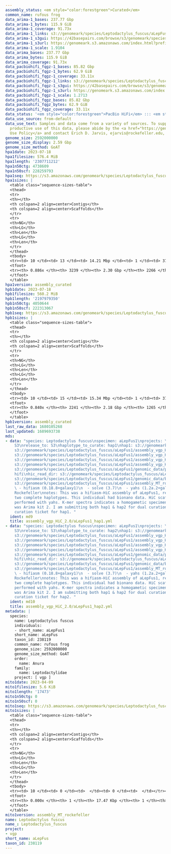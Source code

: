 ```yaml
---
assembly_status: <em style="color:forestgreen">Curated</em>
common_name: rufous frog
data_arima-1_bases: 237.77 Gbp
data_arima-1_bytes: 115.9 GiB
data_arima-1_coverage: 91.73x
data_arima-1_links: s3://genomeark/species/Leptodactylus_fuscus/aLepFus1/genomic_data/arima/<br>
data_arima-1_s3gui: https://42basepairs.com/browse/s3/genomeark/species/Leptodactylus_fuscus/aLepFus1/genomic_data/arima/
data_arima-1_s3url: https://genomeark.s3.amazonaws.com/index.html?prefix=species/Leptodactylus_fuscus/aLepFus1/genomic_data/arima/
data_arima-1_scale: 1.9104
data_arima_bases: 237.77 Gbp
data_arima_bytes: 115.9 GiB
data_arima_coverage: 91.73x
data_pacbiohifi_fqgz-1_bases: 85.82 Gbp
data_pacbiohifi_fqgz-1_bytes: 62.9 GiB
data_pacbiohifi_fqgz-1_coverage: 33.11x
data_pacbiohifi_fqgz-1_links: s3://genomeark/species/Leptodactylus_fuscus/aLepFus1/genomic_data/pacbio_hifi/<br>
data_pacbiohifi_fqgz-1_s3gui: https://42basepairs.com/browse/s3/genomeark/species/Leptodactylus_fuscus/aLepFus1/genomic_data/pacbio_hifi/
data_pacbiohifi_fqgz-1_s3url: https://genomeark.s3.amazonaws.com/index.html?prefix=species/Leptodactylus_fuscus/aLepFus1/genomic_data/pacbio_hifi/
data_pacbiohifi_fqgz-1_scale: 1.2713
data_pacbiohifi_fqgz_bases: 85.82 Gbp
data_pacbiohifi_fqgz_bytes: 62.9 GiB
data_pacbiohifi_fqgz_coverage: 33.11x
data_status: '<em style="color:forestgreen">PacBio HiFi</em> ::: <em style="color:forestgreen">Arima</em>'
data_use_source: from-default
data_use_text: Samples and data come from a variety of sources. To support fair and
  productive use of this data, please abide by the <a href="https://genome10k.soe.ucsc.edu/data-use-policies/">Data
  Use Policy</a> and contact Erich D. Jarvis, ejarvis@rockefeller.edu, with any questions.
genome_size: 2592000000
genome_size_display: 2.59 Gbp
genome_size_method: GoAT
hpa1date: 2023-07-18
hpa1filesize: 576.4 MiB
hpa1length: '2307711212'
hpa1n50ctg: 4738609
hpa1n50scf: 228259793
hpa1seq: https://s3.amazonaws.com/genomeark/species/Leptodactylus_fuscus/aLepFus1/assembly_curated/aLepFus1.hap1.cur.20230718.fasta.gz
hpa1sizes: |
  <table class="sequence-sizes-table">
  <thead>
  <tr>
  <th></th>
  <th colspan=2 align=center>Contigs</th>
  <th colspan=2 align=center>Scaffolds</th>
  </tr>
  <tr>
  <th>NG</th>
  <th>LG</th>
  <th>Len</th>
  <th>LG</th>
  <th>Len</th>
  </tr>
  </thead>
  <tbody>
  <tr><td> 10 </td><td> 13 </td><td> 14.21 Mbp </td><td> 1 </td><td> 373.86 Mbp </td></tr><tr><td> 20 </td><td> 33 </td><td> 11.34 Mbp </td><td> 2 </td><td> 290.10 Mbp </td></tr><tr><td> 30 </td><td> 59 </td><td> 8.73 Mbp </td><td> 3 </td><td> 258.30 Mbp </td></tr><tr><td> 40 </td><td> 95 </td><td> 6.26 Mbp </td><td> 4 </td><td> 228.30 Mbp </td></tr><tr style="background-color:#cccccc;"><td> 50 </td><td> 142 </td><td style="background-color:#88ff88;"> 4.74 Mbp </td><td> 5 </td><td style="background-color:#88ff88;"> 228.26 Mbp </td></tr><tr><td> 60 </td><td> 213 </td><td> 2.91 Mbp </td><td> 6 </td><td> 192.84 Mbp </td></tr><tr><td> 70 </td><td> 338 </td><td> 1.44 Mbp </td><td> 8 </td><td> 99.29 Mbp </td></tr><tr><td> 80 </td><td> 684 </td><td> 366.04 Kbp </td><td> 11 </td><td> 88.79 Mbp </td></tr><tr><td> 90 </td><td> 0 </td><td>  </td><td> 0 </td><td>  </td></tr><tr><td> 100 </td><td> 0 </td><td>  </td><td> 0 </td><td>  </td></tr></tbody>
  <tfoot>
  <tr><th> 0.886x </th><th> 3239 </th><th> 2.30 Gbp </th><th> 2266 </th><th> 2.31 Gbp </th></tr>
  </tfoot>
  </table>
hpa1version: assembly_curated
hpb1date: 2023-07-18
hpb1filesize: 560.2 MiB
hpb1length: '2197979350'
hpb1n50ctg: 4050644
hpb1n50scf: 222313067
hpb1seq: https://s3.amazonaws.com/genomeark/species/Leptodactylus_fuscus/aLepFus1/assembly_curated/aLepFus1.hap2.cur.20230718.fasta.gz
hpb1sizes: |
  <table class="sequence-sizes-table">
  <thead>
  <tr>
  <th></th>
  <th colspan=2 align=center>Contigs</th>
  <th colspan=2 align=center>Scaffolds</th>
  </tr>
  <tr>
  <th>NG</th>
  <th>LG</th>
  <th>Len</th>
  <th>LG</th>
  <th>Len</th>
  </tr>
  </thead>
  <tbody>
  <tr><td> 10 </td><td> 15 </td><td> 15.34 Mbp </td><td> 1 </td><td> 371.06 Mbp </td></tr><tr><td> 20 </td><td> 34 </td><td> 12.09 Mbp </td><td> 2 </td><td> 285.84 Mbp </td></tr><tr><td> 30 </td><td> 60 </td><td> 8.04 Mbp </td><td> 3 </td><td> 249.12 Mbp </td></tr><tr><td> 40 </td><td> 99 </td><td> 5.74 Mbp </td><td> 4 </td><td> 226.02 Mbp </td></tr><tr style="background-color:#cccccc;"><td> 50 </td><td> 151 </td><td style="background-color:#88ff88;"> 4.05 Mbp </td><td> 5 </td><td style="background-color:#88ff88;"> 222.31 Mbp </td></tr><tr><td> 60 </td><td> 233 </td><td> 2.44 Mbp </td><td> 7 </td><td> 156.14 Mbp </td></tr><tr><td> 70 </td><td> 389 </td><td> 1.11 Mbp </td><td> 9 </td><td> 91.39 Mbp </td></tr><tr><td> 80 </td><td> 918 </td><td> 200.11 Kbp </td><td> 19 </td><td> 0.80 Mbp </td></tr><tr><td> 90 </td><td> 0 </td><td>  </td><td> 0 </td><td>  </td></tr><tr><td> 100 </td><td> 0 </td><td>  </td><td> 0 </td><td>  </td></tr></tbody>
  <tfoot>
  <tr><th> 0.840x </th><th> 2241 </th><th> 2.18 Gbp </th><th> 1265 </th><th> 2.20 Gbp </th></tr>
  </tfoot>
  </table>
hpb1version: assembly_curated
last_raw_data: 1680105268
last_updated: 1689693738
mds:
- data: "species: Leptodactylus fuscus\nspecimen: aLepFus1\nprojects: \n  - vgp\ndata_location:
    S3\nrelease_to: S3\nhaplotype_to_curate: hap1\nhap1: s3://genomeark/species/Leptodactylus_fuscus/aLepFus1/assembly_vgp_HiC_2.0/aLepFus1.HiC.hap1.20230421.fasta.gz\nhap2:
    s3://genomeark/species/Leptodactylus_fuscus/aLepFus1/assembly_vgp_HiC_2.0/aLepFus1.HiC.hap2.20230421.fasta.gz\npretext_hap1:
    s3://genomeark/species/Leptodactylus_fuscus/aLepFus1/assembly_vgp_HiC_2.0/evaluation/hap1/pretext/aLepFus1_hap1__s2_heatmap.pretext\npretext_hap2:
    s3://genomeark/species/Leptodactylus_fuscus/aLepFus1/assembly_vgp_HiC_2.0/evaluation/hap2/pretext/aLepFus1_hap2__s2_heatmap.pretext\nkmer_spectra_img:
    s3://genomeark/species/Leptodactylus_fuscus/aLepFus1/assembly_vgp_HiC_2.0/evaluation/merqury/aLepFus1_png/\npacbio_read_dir:
    s3://genomeark/species/Leptodactylus_fuscus/aLepFus1/genomic_data/pacbio_hifi/\npacbio_read_type:
    hifi\nhic_read_dir: s3://genomeark/species/Leptodactylus_fuscus/aLepFus1/genomic_data/arima/\nbionano_cmap_dir:
    s3://genomeark/species/Leptodactylus_fuscus/aLepFus1/genomic_data/bionano/\nmito:
    s3://genomeark/species/Leptodactylus_fuscus/aLepFus1/assembly_MT_rockefeller/aLepFus1.MT.20230409.fasta.gz\npipeline:\n
    \ - hifiasm (0.18.8+galaxy1)\n  - solve (3.7)\n  - yahs (1.2a.2+galaxy0)\nassembled_by_group:
    Rockefeller\nnotes: This was a hifiasm-HiC assembly of aLepFus1, resulting in
    two complete haplotypes. This individual had bionano data. HiC scaffolding was
    performed with yahs. K-mer spectra indicates a homogametic specimen. The HiC prep
    was Arima kit 2. I am submitting both hap1 & hap2 for dual curation. This is the
    curation ticket for hap1. "
  ident: md9
  title: assembly_vgp_HiC_2.0/aLepFus1_hap1.yml
- data: "species: Leptodactylus fuscus\nspecimen: aLepFus1\nprojects: \n  - vgp\ndata_location:
    S3\nrelease_to: S3\nhaplotype_to_curate: hap2\nhap1: s3://genomeark/species/Leptodactylus_fuscus/aLepFus1/assembly_vgp_HiC_2.0/aLepFus1.HiC.hap1.20230421.fasta.gz\nhap2:
    s3://genomeark/species/Leptodactylus_fuscus/aLepFus1/assembly_vgp_HiC_2.0/aLepFus1.HiC.hap2.20230421.fasta.gz\npretext_hap1:
    s3://genomeark/species/Leptodactylus_fuscus/aLepFus1/assembly_vgp_HiC_2.0/evaluation/hap1/pretext/aLepFus1_hap1__s2_heatmap.pretext\npretext_hap2:
    s3://genomeark/species/Leptodactylus_fuscus/aLepFus1/assembly_vgp_HiC_2.0/evaluation/hap2/pretext/aLepFus1_hap2__s2_heatmap.pretext\nkmer_spectra_img:
    s3://genomeark/species/Leptodactylus_fuscus/aLepFus1/assembly_vgp_HiC_2.0/evaluation/merqury/aLepFus1_png/\npacbio_read_dir:
    s3://genomeark/species/Leptodactylus_fuscus/aLepFus1/genomic_data/pacbio_hifi/\npacbio_read_type:
    hifi\nhic_read_dir: s3://genomeark/species/Leptodactylus_fuscus/aLepFus1/genomic_data/arima/\nbionano_cmap_dir:
    s3://genomeark/species/Leptodactylus_fuscus/aLepFus1/genomic_data/bionano/\nmito:
    s3://genomeark/species/Leptodactylus_fuscus/aLepFus1/assembly_MT_rockefeller/aLepFus1.MT.20230409.fasta.gz\npipeline:\n
    \ - hifiasm (0.18.8+galaxy1)\n  - solve (3.7)\n  - yahs (1.2a.2+galaxy0)\nassembled_by_group:
    Rockefeller\nnotes: This was a hifiasm-HiC assembly of aLepFus1, resulting in
    two complete haplotypes. This individual had bionano data. HiC scaffolding was
    performed with yahs. K-mer spectra indicates a homogametic specimen. The HiC prep
    was Arima kit 2. I am submitting both hap1 & hap2 for dual curation. This is the
    curation ticket for hap2. "
  ident: md10
  title: assembly_vgp_HiC_2.0/aLepFus1_hap2.yml
metadata: |
  species:
    name: Leptodactylus fuscus
    individuals:
    - short_name: aLepFus1
    short_name: aLepFus
    taxon_id: 238119
    common_name: rufous frog
    genome_size: 2592000000
    genome_size_method: GoAT
    order:
      name: Anura
    family:
      name: Leptodactylidae
    project: [ vgp ]
mito1date: 2023-04-09
mito1filesize: 5.6 KiB
mito1length: '17473'
mito1n50ctg: 0
mito1n50scf: 0
mito1seq: https://s3.amazonaws.com/genomeark/species/Leptodactylus_fuscus/aLepFus1/assembly_MT_rockefeller/aLepFus1.MT.20230409.fasta.gz
mito1sizes: |
  <table class="sequence-sizes-table">
  <thead>
  <tr>
  <th></th>
  <th colspan=2 align=center>Contigs</th>
  <th colspan=2 align=center>Scaffolds</th>
  </tr>
  <tr>
  <th>NG</th>
  <th>LG</th>
  <th>Len</th>
  <th>LG</th>
  <th>Len</th>
  </tr>
  </thead>
  <tbody>
  <tr><td> 10 </td><td> 0 </td><td>  </td><td> 0 </td><td>  </td></tr><tr><td> 20 </td><td> 0 </td><td>  </td><td> 0 </td><td>  </td></tr><tr><td> 30 </td><td> 0 </td><td>  </td><td> 0 </td><td>  </td></tr><tr><td> 40 </td><td> 0 </td><td>  </td><td> 0 </td><td>  </td></tr><tr style="background-color:#cccccc;"><td> 50 </td><td> 0 </td><td style="background-color:#ff8888;">  </td><td> 0 </td><td style="background-color:#ff8888;">  </td></tr><tr><td> 60 </td><td> 0 </td><td>  </td><td> 0 </td><td>  </td></tr><tr><td> 70 </td><td> 0 </td><td>  </td><td> 0 </td><td>  </td></tr><tr><td> 80 </td><td> 0 </td><td>  </td><td> 0 </td><td>  </td></tr><tr><td> 90 </td><td> 0 </td><td>  </td><td> 0 </td><td>  </td></tr><tr><td> 100 </td><td> 0 </td><td>  </td><td> 0 </td><td>  </td></tr></tbody>
  <tfoot>
  <tr><th> 0.000x </th><th> 1 </th><th> 17.47 Kbp </th><th> 1 </th><th> 17.47 Kbp </th></tr>
  </tfoot>
  </table>
mito1version: assembly_MT_rockefeller
name: Leptodactylus fuscus
name_: Leptodactylus_fuscus
project:
- vgp
short_name: aLepFus
taxon_id: 238119
---
```

